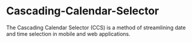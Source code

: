 # Cascading-Calendar-Selector
The Cascading Calendar Selector (CCS) is a method of streamlining date and time selection in mobile and web applications.
